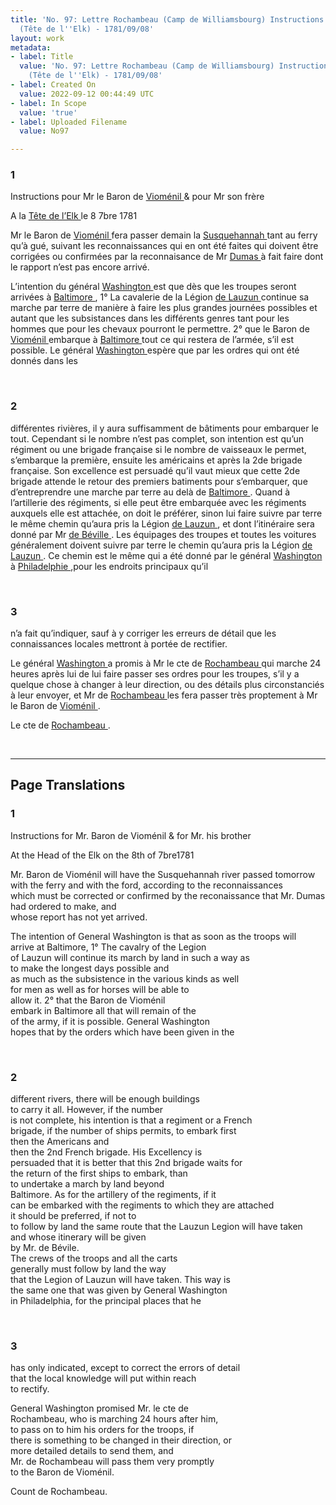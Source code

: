 ```yaml
---
title: 'No. 97: Lettre Rochambeau (Camp de Williamsbourg) Instructions Rochambeau
  (Tête de l''Elk) - 1781/09/08'
layout: work
metadata:
- label: Title
  value: 'No. 97: Lettre Rochambeau (Camp de Williamsbourg) Instructions Rochambeau
    (Tête de l''Elk) - 1781/09/08'
- label: Created On
  value: 2022-09-12 00:44:49 UTC
- label: In Scope
  value: 'true'
- label: Uploaded Filename
  value: No97

---
```

<div class="pages">
<div id="page-32541567">
<h3><a name="page-32541567">1</a></h3>
<div class="page-content">
<p>Instructions pour Mr le Baron de <a href="../subjects/32162874" title=" Vioménil "> Vioménil </a> &amp; pour Mr son frère</p>
<p>A la <a href="../subjects/32163331" title=" Tête de l’Elk "> Tête de l’Elk </a> le 8 7bre 1781</p>
<p>Mr le Baron de <a href="../subjects/32162874" title=" Vioménil "> Vioménil </a> fera passer demain la <a href="../subjects/32163332" title=" Susquehannah "> Susquehannah </a><span class="line-break"> </span>tant au ferry qu’à gué, suivant les reconnaissances qui<span class="line-break"> </span>en ont été faites qui doivent être corrigées ou confirmées<span class="line-break"> </span>par la reconnaisance de Mr <a href="../subjects/32162926" title=" Dumas "> Dumas </a> à fait faire<span class="line-break"> </span>dont le rapport n’est pas encore arrivé.</p>
<p>L’intention du général <a href="../subjects/32162841" title=" Washington "> Washington </a> est que dès que les troupes<span class="line-break"> </span>seront arrivées à <a href="../subjects/32162810" title=" Baltimore "> Baltimore </a>, 1° La cavalerie de la Légion<span class="line-break"> </span><a href="../subjects/32162865" title=" de Lauzun "> de Lauzun </a> continue sa marche par terre de manière<span class="line-break"> </span>à faire les plus grandes journées possibles et autant<span class="line-break"> </span>que les subsistances dans les différents genres tant <span class="line-break"> </span>pour les hommes que pour les chevaux pourront <span class="line-break"> </span>le permettre. 2° que le Baron de <a href="../subjects/32162874" title=" Vioménil "> Vioménil </a> <span class="line-break"> </span>embarque à <a href="../subjects/32162810" title=" Baltimore "> Baltimore </a> tout ce qui restera de<span class="line-break"> </span>l’armée, s’il est possible. Le général <a href="../subjects/32162841" title=" Washington "> Washington </a><span class="line-break"> </span>espère que par les ordres qui ont été donnés dans les </p>
</div>
</div>
<br />
<div id="page-32541568">
<h3><a name="page-32541568">2</a></h3>
<div class="page-content">
<p>différentes rivières, il y aura suffisamment de bâtiments<span class="line-break"> </span>pour embarquer le tout. Cependant si le nombre n’est<span class="line-break"> </span>pas complet, son intention est qu’un régiment ou<span class="line-break"> </span>une brigade française si le nombre de vaisseaux le<span class="line-break"> </span>permet, s’embarque la première, ensuite les américains<span class="line-break"> </span>et après la 2de brigade française. Son excellence est<span class="line-break"> </span>persuadé qu’il vaut mieux que cette 2de brigade attende<span class="line-break"> </span>le retour des premiers batiments pour s’embarquer, que<span class="line-break"> </span>d’entreprendre une marche par terre au delà de <span class="line-break"> </span><a href="../subjects/32162810" title=" Baltimore "> Baltimore </a>. Quand à l’artillerie des régiments, si elle <span class="line-break"> </span>peut être embarquée avec les régiments auxquels<span class="line-break"> </span>elle est attachée, on doit le préférer, sinon lui<span class="line-break"> </span>faire suivre par terre le même chemin qu’aura pris<span class="line-break"> </span>la Légion <a href="../subjects/32162865" title=" de Lauzun "> de Lauzun </a>, et dont l’itinéraire sera donné <span class="line-break"> </span>par Mr <a href="../subjects/32162953" title=" de Béville "> de Béville </a>. <span class="line-break"> </span>Les équipages des troupes et toutes les voitures<span class="line-break"> </span>généralement doivent suivre par terre le chemin<span class="line-break"> </span>qu’aura pris la Légion <a href="../subjects/32162865" title=" de Lauzun "> de Lauzun </a>. Ce chemin est<span class="line-break"> </span>le même qui a été donné par le général <a href="../subjects/32162841" title=" Washington "> Washington </a><span class="line-break"> </span>à <a href="../subjects/32162804" title=" Philadelphie "> Philadelphie </a>,pour les endroits principaux qu’il </p>
</div>
</div>
<br />
<div id="page-32541569">
<h3><a name="page-32541569">3</a></h3>
<div class="page-content">
<p>n’a fait qu’indiquer, sauf à y corriger les erreurs de <span class="line-break"> </span>détail que les connaissances locales mettront à portée <span class="line-break"> </span>de rectifier.</p>
<p>Le général <a href="../subjects/32162841" title=" Washington "> Washington </a> a promis à Mr le cte de <span class="line-break"> </span><a href="../subjects/32162815" title=" Rochambeau "> Rochambeau </a> qui marche 24 heures après lui de <span class="line-break"> </span>lui faire passer ses ordres pour les troupes, s’il <span class="line-break"> </span>y a quelque chose à changer à leur direction, ou <span class="line-break"> </span>des détails plus circonstanciés à leur envoyer, et <span class="line-break"> </span>Mr de <a href="../subjects/32162815" title=" Rochambeau "> Rochambeau </a> les fera passer très proptement <span class="line-break"> </span>à Mr le Baron de <a href="../subjects/32162874" title=" Vioménil "> Vioménil </a>.</p>
<p>Le cte de <a href="../subjects/32162815" title=" Rochambeau "> Rochambeau </a>. <span class="line-break"> </span></p>
</div>
</div>
<br />
</div>
<hr />
<h2 class="divider">Page Translations</h2>
<div class="pages">
<div id="translation-32541567">
<h3>1</h3>
<div class="page-content">
<p>Instructions for Mr. Baron de Vioménil &amp; for Mr. his brother</p>
<p>At the Head of the Elk on the 8th of 7bre1781</p>
<p>Mr. Baron de Vioménil will have the Susquehannah river passed tomorrow<br/>
with the ferry and with the ford, according to the reconnaissances <br/>
which must be corrected or confirmed by the reconaissance that Mr. Dumas<br/>
had ordered to make, and <br/>
whose report has not yet arrived.</p>
<p>The intention of General Washington is that as soon as the troops will<br/>
arrive at Baltimore, 1° The cavalry of the Legion <br/>
of Lauzun will continue its march by land in such a way as <br/>
to make the longest days possible and <br/>
as much as the subsistence in the various kinds as well <br/>
for men as well as for horses will be able to<br/>
allow it. 2° that the Baron de Vioménil<br/>
embark in Baltimore all that will remain of the<br/>
of the army, if it is possible. General Washington<br/>
hopes that by the orders which have been given in the</p>
</div>
</div>
<br />
<div id="translation-32541568">
<h3>2</h3>
<div class="page-content">
<p>different rivers, there will be enough buildings<br/>
to carry it all. However, if the number <br/>
is not complete, his intention is that a regiment or a French<br/>
brigade, if the number of ships permits, to embark first<br/>
then the Americans and <br/>
then the 2nd French brigade. His Excellency is<br/>
persuaded that it is better that this 2nd brigade waits for <br/>
the return of the first ships to embark, than <br/>
to undertake a march by land beyond <br/>
Baltimore. As for the artillery of the regiments, if it <br/>
can be embarked with the regiments to which they are attached<br/>
it should be preferred, if not to <br/>
to follow by land the same route that the Lauzun Legion will have taken<br/>
and whose itinerary will be given <br/>
by Mr. de Bévile. <br/>
The crews of the troops and all the carts<br/>
generally must follow by land the way<br/>
that the Legion of Lauzun will have taken. This way is<br/>
the same one that was given by General Washington<br/>
in Philadelphia, for the principal places that he </p>
</div>
</div>
<br />
<div id="translation-32541569">
<h3>3</h3>
<div class="page-content">
<p>has only indicated, except to correct the errors of detail <br/>
that the local knowledge will put within reach <br/>
to rectify.</p>
<p>General Washington promised Mr. le cte de <br/>
Rochambeau, who is marching 24 hours after him,  <br/>
to pass on to him his orders for the troops, if <br/>
there is something to be changed in their direction, or <br/>
more detailed details to send them, and <br/>
Mr. de Rochambeau will pass them very promptly<br/>
to the Baron de Vioménil.</p>
<p>Count de Rochambeau. </p>
</div>
</div>
<br />
</div>
